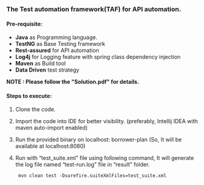 ### The Test automation framework(TAF) for API automation.

#### Pre-requisite:
 - **Java** as Programming language.
 - **TestNG** as Base Testing framework
 - **Rest-assured** for API automation
 - **Log4j** for Logging feature with spring class dependency injection
 - **Maven** as Build tool
 - **Data Driven** test strategy
 
 **NOTE : Please follow the "Solution.pdf" for details.**
 
 #### Steps to execute:
1. Clone the code.
2. Import the code into IDE for better visibility. (preferably, Intellij IDEA with maven auto-import enabled)
3. Run the provided binary on localhost: borrower-plan (So, It will be available at localhost:8080)
4. Run with “test_suite.xml” file using following command, It will generate the log file named “test-run.log” file in “result” folder. 

        mvn clean test -Dsurefire.suiteXmlFiles=test_suite.xml
       
       
        
